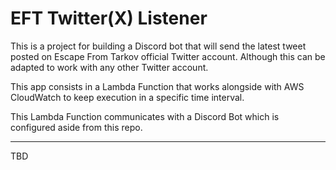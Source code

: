 # EFT Twitter(X) Listener

This is a project for building a Discord bot that will send the latest tweet posted on Escape From Tarkov official Twitter account. Although this can be adapted to work with any other Twitter account.

This app consists in a Lambda Function that works alongside with AWS CloudWatch to keep execution in a specific time interval.

This Lambda Function communicates with a Discord Bot which is configured aside from this repo.

---

TBD
